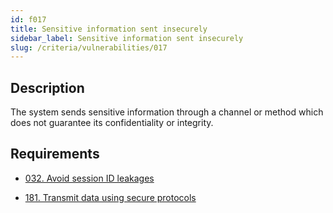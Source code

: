 ```yaml
---
id: f017
title: Sensitive information sent insecurely
sidebar_label: Sensitive information sent insecurely
slug: /criteria/vulnerabilities/017
---
```


## Description

The system sends sensitive information
through a channel or method
which does not guarantee its confidentiality or integrity.

## Requirements

- [032. Avoid session ID leakages](/criteria/requirements/032)

- [181. Transmit data using secure protocols](/criteria/requirements/181)
